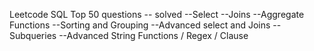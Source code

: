 Leetcode SQL Top 50 questions -- solved 
--Select
--Joins
--Aggregate Functions
--Sorting and Grouping
--Advanced select and Joins
--Subqueries
--Advanced String Functions / Regex / Clause
